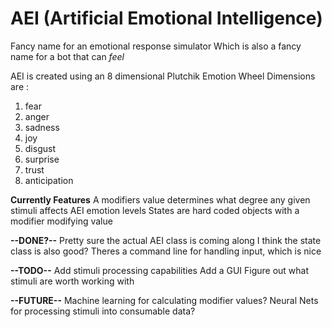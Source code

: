# AEI (Artificial Emotional Intelligence)

Fancy name for an emotional response simulator
Which is also a fancy name for a bot that can *feel*

AEI is created using an 8 dimensional Plutchik Emotion Wheel
Dimensions are :
1. fear <br />
2. anger
3. sadness
4. joy
5. disgust
6. surprise
7. trust
8. anticipation

**Currently Features**
A modifiers value determines what degree any given stimuli affects AEI emotion levels
States are hard coded objects with a modifier modifying value

**--DONE?--**
Pretty sure the actual AEI class is coming along
I think the state class is also good?
Theres a command line for handling input, which is nice

**--TODO--**
Add stimuli processing capabilities
Add a GUI
Figure out what stimuli are worth working with

**--FUTURE--**
Machine learning for calculating modifier values?
Neural Nets for processing stimuli into consumable data?
